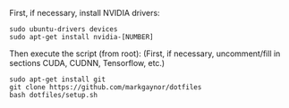 First, if necessary, install NVIDIA drivers:
```
sudo ubuntu-drivers devices
sudo apt-get install nvidia-[NUMBER] 
```

Then execute the script (from root):
(First, if necessary, uncomment/fill in sections CUDA, CUDNN, Tensorflow, etc.)
```
sudo apt-get install git
git clone https://github.com/markgaynor/dotfiles
bash dotfiles/setup.sh

```
